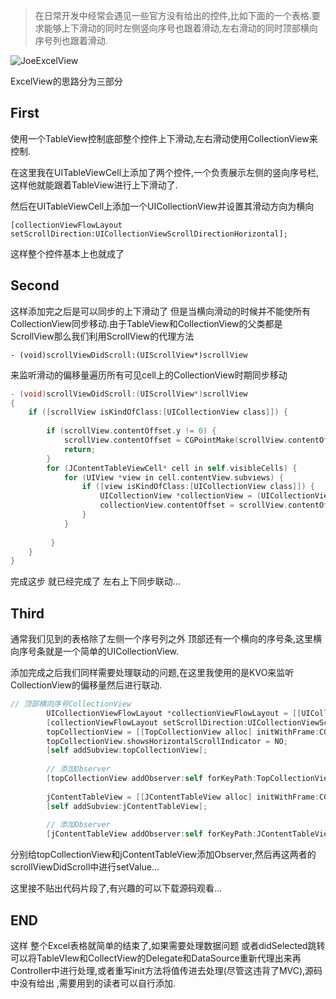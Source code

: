 > 在日常开发中经常会遇见一些官方没有给出的控件,比如下面的一个表格.要求能够上下滑动的同时左侧竖向序号也跟着滑动,左右滑动的同时顶部横向序号列也跟着滑动.

![JoeExcelView](https://user-gold-cdn.xitu.io/2019/1/24/1687dc8f9c6a58e7?w=375&h=689&f=png&s=28385)

ExcelView的思路分为三部分

## First

使用一个TableView控制底部整个控件上下滑动,左右滑动使用CollectionView来控制.

在这里我在UITableViewCell上添加了两个控件,一个负责展示左侧的竖向序号栏,这样他就能跟着TableView进行上下滑动了.

然后在UITableViewCell上添加一个UICollectionView并设置其滑动方向为横向

```[collectionViewFlowLayout setScrollDirection:UICollectionViewScrollDirectionHorizontal];```

这样整个控件基本上也就成了

## Second

这样添加完之后是可以同步的上下滑动了 但是当横向滑动的时候并不能使所有CollectionView同步移动.由于TableView和CollectionView的父类都是ScrollView那么我们利用ScrollView的代理方法

```- (void)scrollViewDidScroll:(UIScrollView*)scrollView```

来监听滑动的偏移量遍历所有可见cell上的CollectionView时期同步移动

```objective-c
- (void)scrollViewDidScroll:(UIScrollView*)scrollView
{
    if ([scrollView isKindOfClass:[UICollectionView class]]) {
        
        if (scrollView.contentOffset.y != 0) {
            scrollView.contentOffset = CGPointMake(scrollView.contentOffset.x, 0);
            return;
        }
        for (JContentTableViewCell* cell in self.visibleCells) {
            for (UIView *view in cell.contentView.subviews) {
                if ([view isKindOfClass:[UICollectionView class]]) {
                    UICollectionView *collectionView = (UICollectionView *)view;
                    collectionView.contentOffset = scrollView.contentOffset;
                }
            }
            
         }
    }
}
```

完成这步 就已经完成了 左右上下同步联动...

## Third

通常我们见到的表格除了左侧一个序号列之外 顶部还有一个横向的序号条,这里横向序号条就是一个简单的UICollectionView.

添加完成之后我们同样需要处理联动的问题,在这里我使用的是KVO来监听CollectionView的偏移量然后进行联动.

```objective-c
// 顶部横向序号CollectionView
        UICollectionViewFlowLayout *collectionViewFlowLayout = [[UICollectionViewFlowLayout alloc] init];
        [collectionViewFlowLayout setScrollDirection:UICollectionViewScrollDirectionHorizontal];
        topCollectionView = [[TopCollectionView alloc] initWithFrame:CGRectMake(vNumLab.frame.size.width, lab.frame.size.height, frame.size.width-vNumLab.frame.size.width, 30) collectionViewLayout:collectionViewFlowLayout];
        topCollectionView.showsHorizontalScrollIndicator = NO;
        [self addSubview:topCollectionView];
        
        // 添加Observer
        [topCollectionView addObserver:self forKeyPath:TopCollectionViewObserver options:NSKeyValueObservingOptionNew | NSKeyValueObservingOptionOld context:nil];
        
        jContentTableView = [[JContentTableView alloc] initWithFrame:CGRectMake(0, vNumLab.frame.size.height+vNumLab.frame.origin.y, self.frame.size.width, self.frame.size.height-vNumLab.frame.size.height-lab.frame.size.height) style:UITableViewStylePlain];
        [self addSubview:jContentTableView];
        
        // 添加Observer
        [jContentTableView addObserver:self forKeyPath:JContentTableViewCellCollectionViewObserver options:NSKeyValueObservingOptionNew | NSKeyValueObservingOptionOld context:nil];
```

分别给topCollectionView和jContentTableView添加Observer,然后再这两者的scrollViewDidScroll中进行setValue...

这里接不贴出代码片段了,有兴趣的可以下载源码观看...

## END

这样 整个Excel表格就简单的结束了,如果需要处理数据问题 或者didSelected跳转可以将TableVIew和CollectView的Delegate和DataSource重新代理出来再Controller中进行处理,或者重写init方法将值传进去处理(尽管这违背了MVC),源码中没有给出 ,需要用到的读者可以自行添加.